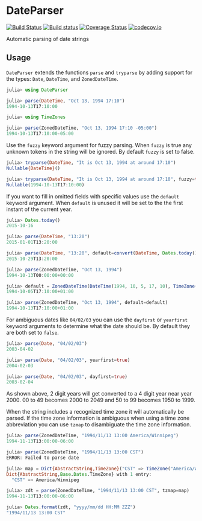 # DateParser

[![Build Status](https://travis-ci.org/invenia/DateParser.jl.svg?branch=master)](https://travis-ci.org/invenia/DateParser.jl)
[![Build status](https://ci.appveyor.com/api/projects/status/xbyk0v7m9p369ier/branch/master?svg=true)](https://ci.appveyor.com/project/Michael-Klassen/dateparser-jl/branch/master)
[![Coverage Status](https://coveralls.io/repos/invenia/DateParser.jl/badge.svg?branch=master&service=github)](https://coveralls.io/github/invenia/DateParser.jl?branch=master)
[![codecov.io](http://codecov.io/github/invenia/DateParser.jl/coverage.svg?branch=master)](http://codecov.io/github/invenia/DateParser.jl?branch=master)


Automatic parsing of date strings

## Usage

`DateParser` extends the functions `parse` and `tryparse` by adding support for the types:  `Date`, `DateTime`, and `ZonedDateTime`.

```julia
julia> using DateParser

julia> parse(DateTime, "Oct 13, 1994 17:10")
1994-10-13T17:10:00

julia> using TimeZones

julia> parse(ZonedDateTime, "Oct 13, 1994 17:10 -05:00")
1994-10-13T17:10:00-05:00
```

Use the `fuzzy` keyword argument for fuzzy parsing. When `fuzzy` is true any unknown tokens in the string will be ignored. By default `fuzzy` is set to false.

```julia
julia> tryparse(DateTime, "It is Oct 13, 1994 at around 17:10")
Nullable{DateTime}()

julia> tryparse(DateTime, "It is Oct 13, 1994 at around 17:10", fuzzy=true)
Nullable(1994-10-13T17:10:00)
```

If you want to fill in omitted fields with specific values use the `default` keyword argument. When `default` is unused it will be set to the the first instant of the current year.

```julia
julia> Dates.today()
2015-10-16

julia> parse(DateTime, "13:20")
2015-01-01T13:20:00

julia> parse(DateTime, "13:20", default=convert(DateTime, Dates.today()))
2015-10-29T13:20:00

julia> parse(ZonedDateTime, "Oct 13, 1994")
1994-10-13T00:00:00+00:00

julia> default = ZonedDateTime(DateTime(1994, 10, 5, 17, 10), TimeZone("Europe/Warsaw"))
1994-10-05T17:10:00+01:00

julia> parse(ZonedDateTime, "Oct 13, 1994", default=default)
1994-10-13T17:10:00+01:00
```

For ambiguous dates like `04/02/03` you can use the `dayfirst` or `yearfirst` keyword arguments to determine what the date should be. By default they are both set to `false`.

```julia
julia> parse(Date, "04/02/03")
2003-04-02

julia> parse(Date, "04/02/03", yearfirst=true)
2004-02-03

julia> parse(Date, "04/02/03", dayfirst=true)
2003-02-04
```

As shown above, 2 digit years will get converted to a 4 digit year near year 2000. 00 to 49 becomes 2000 to 2049 and 50 to 99 becomes 1950 to 1999.

When the string includes a recognized time zone it will automatically be parsed. If the time zone information is ambiguous when using a time zone abbreviation you can use `tzmap` to disambiguate the time zone information.

```julia
julia> parse(ZonedDateTime, "1994/11/13 13:00 America/Winnipeg")
1994-11-13T13:00:00-06:00

julia> parse(ZonedDateTime, "1994/11/13 13:00 CST")
ERROR: Failed to parse date

julia> map = Dict{AbstractString,TimeZone}("CST" => TimeZone("America/Winnipeg"))
Dict{AbstractString,Base.Dates.TimeZone} with 1 entry:
  "CST" => America/Winnipeg

julia> zdt = parse(ZonedDateTime, "1994/11/13 13:00 CST", tzmap=map)
1994-11-13T13:00:00-06:00

julia> Dates.format(zdt, "yyyy/mm/dd HH:MM ZZZ")
"1994/11/13 13:00 CST"
```
